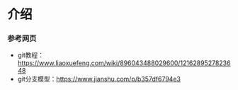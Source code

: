 <!--
 * @Description: 
 * @Version: 
 * @Author: Henry
 * @Date: 2020-02-24 10:58:26
 * @LastEditors: Henry
 * @LastEditTime: 2020-02-28 14:33:04
 -->
介绍
====

### 参考网页
+ git教程：https://www.liaoxuefeng.com/wiki/896043488029600/1216289527823648
+ git分支模型：https://www.jianshu.com/p/b357df6794e3